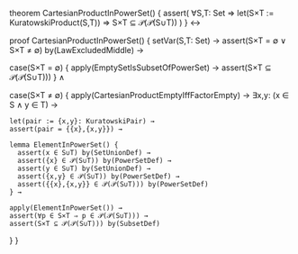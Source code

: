 theorem CartesianProductInPowerSet() {
  assert(
    ∀S,T: Set ⇒ 
    let(S×T := KuratowskiProduct(S,T)) ⇒
    S×T ⊆ 𝒫(𝒫(S∪T))
  )
} ↔

proof CartesianProductInPowerSet() {
  setVar(S,T: Set) →
  assert(S×T = ∅ ∨ S×T ≠ ∅) by(LawExcludedMiddle) →
  
  case(S×T = ∅) {
    apply(EmptySetIsSubsetOfPowerSet) →
    assert(S×T ⊆ 𝒫(𝒫(S∪T)))
  } ∧
  
  case(S×T ≠ ∅) {
    apply(CartesianProductEmptyIffFactorEmpty) →
    ∃x,y: (x ∈ S ∧ y ∈ T) →
    
    let(pair := {x,y}: KuratowskiPair) →
    assert(pair = {{x},{x,y}}) →
    
    lemma ElementInPowerSet() {
      assert(x ∈ S∪T) by(SetUnionDef) →
      assert({x} ∈ 𝒫(S∪T)) by(PowerSetDef) →
      assert(y ∈ S∪T) by(SetUnionDef) →
      assert({x,y} ∈ 𝒫(S∪T)) by(PowerSetDef) →
      assert({{x},{x,y}} ∈ 𝒫(𝒫(S∪T))) by(PowerSetDef)
    } →
    
    apply(ElementInPowerSet()) →
    assert(∀p ∈ S×T ⇒ p ∈ 𝒫(𝒫(S∪T))) →
    assert(S×T ⊆ 𝒫(𝒫(S∪T))) by(SubsetDef)
  }
}